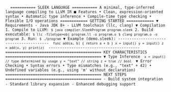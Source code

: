 <pre lang="markdown"> <code> =========== SLEEK LANGUAGE =========== A minimal, type-inferred language compiling to LLVM IR ■ Features • Clean, expression-oriented syntax • Automatic type inference • Compile-time type checking • Flexible I/O operations ============ GETTING STARTED ============ ▼ Requirements - Java JDK 8+ - LLVM toolchain (llc, clang) ▼ Compilation 1. Compile to LLVM: <code>$ java compiler.SleekProgram program.sleek</code> 2. Build executable: <code>$ llc -filetype=obj program.ll -o program.o</code> <code>$ clang program.o -o program</code> 3. Run: <code>$ ./program</code> ▼ Example (demo.sleek): ---------------------------------------- <code> func add(a, b) { return a + b } x = input() y = input() z = add(x, y) print(z) </code> ---------------------------------------- ========================================== KEY CHARACTERISTICS ========================================== ▼ Type Inference <code> x = input() // type determined by usage y = "text" // string z = true // bool </code> ▼ Error Checking • Syntax errors • Type mismatches (e.g., "text" + 42) • Undefined variables (e.g., using 'm' without declaration) ========================================== NEXT STEPS ========================================== - Build system integration - Standard library expansion - Enhanced debugging support </code> </pre>
